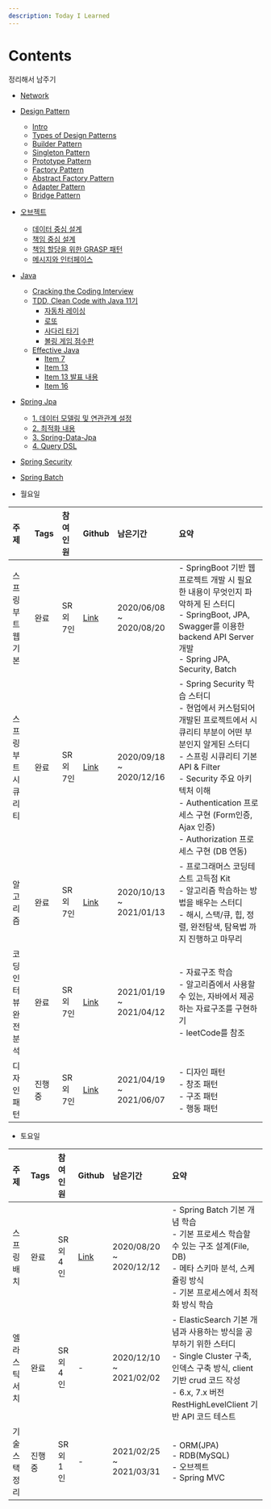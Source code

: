 ```yaml
---
description: Today I Learned
---
```


# Contents

정리해서 남주기

* [Network](network.md)
* [Design Pattern](design/)
	* [Intro](design/_intro.md)
	* [Types of Design Patterns](design/_types_of_design_patterns.md)
	* [Builder Pattern](design/_builder.md)
	* [Singleton Pattern](design/_singleton.md)
	* [Prototype Pattern](design/_prototype.md)
	* [Factory Pattern](design/_factory.md)
	* [Abstract Factory Pattern](design/_abstract_factory.md)
	* [Adapter Pattern](design/_adapter.md)
	* [Bridge Pattern](design/_bridge.md)
* [오브젝트](object/)
	* [데이터 중심 설계](object/_1.md)
	* [책임 중심 설계](object/_2.md)
	* [책임 할당을 위한 GRASP 패턴](object/_3.md)
	* [메시지와 인터페이스](object/_4.md)
* [Java](java/)
	* [Cracking the Coding Interview](java/cracking_the_coding_interview.md)
	* [TDD, Clean Code with Java 11기](java/tdd/)
		* [자동차 레이싱](java/tdd/racing.md)
		* [로또](java/tdd/lotto.md)
		* [사다리 타기](java/tdd/ladder.md)
		* [볼링 게임 점수판](java/tdd/bowling.md)
	* [Effective Java](java/effactive.md)
		* [Item 7](java/contents/effactive/item_7.md)
		* [Item 13](java/contents/effactive/item_13.md)
		* [Item 13 발표 내용](java/contents/effactive/item_13_mystyle.md)
		* [Item 16](java/contents/effactive/item_16.md)
* [Spring Jpa](spring-jpa/)
	* [1. 데이터 모델링 및 연관관계 설정](spring-jpa/springboot-jpa-shop.md)
	* [2. 최적화 내용](spring-jpa/springboot-jpa-shop-optimize.md)
	* [3. Spring-Data-Jpa](spring-jpa/springboot-jpa-data.md)
	* [4. Query DSL](spring-jpa/springboot-jpa-querydsl.md)
* [Spring Security](https://github.com/SeokRae/TIL/tree/de1295942811b3db0b575e366f53c4d5736bb991/spring-security.md)
* [Spring Batch](batch-study/)


* 월요일

|주제|Tags|참여인원|Github|남은기간|요약|
|:---|:---|:---|:---|:---|:---|
|스프링 부트 웹 기본|완료|SR 외 7인|[Link](https://github.com/spring-org/springboot_board)|2020/06/08 ~ 2020/08/20|- SpringBoot 기반 웹 프로젝트 개발 시 필요한 내용이 무엇인지 파악하게 된 스터디 <br/> - SpringBoot, JPA, Swagger를 이용한 backend API Server 개발 <br/> - Spring JPA, Security, Batch|
|스프링 부트 시큐리티|완료|SR 외 7인|[Link](https://github.com/spring-org/spring-security)|2020/09/18 ~ 2020/12/16|- Spring Security 학습 스터디 <br/> - 현업에서 커스텀되어 개발된 프로젝트에서 시큐리티 부분이 어떤 부분인지 알게된 스터디 <br/> - 스프링 시큐리티 기본 API & Filter <br/> - Security 주요 아키텍처 이해 <br/> - Authentication 프로세스 구현 (Form인증, Ajax 인증) <br/> - Authorization 프로세스 구현 (DB 연동)|
|알고리즘|완료|SR 외 7인|[Link](https://github.com/SeokRae/java_sample/tree/master/programmers)|2020/10/13 ~ 2021/01/13|- 프로그래머스 코딩테스트 고득점 Kit <br/> - 알고리즘 학습하는 방법을 배우는 스터디 <br/> - 해시, 스택/큐, 힙, 정렬, 완전탐색, 탐욕법 까지 진행하고 마무리|
|코딩 인터뷰 완전 분석|완료|SR 외 7인|[Link](https://github.com/SeokRae/java-in-action/tree/master/java-in-interview)|2021/01/19 ~ 2021/04/12|- 자료구조 학습 <br/> - 알고리즘에서 사용할 수 있는, 자바에서 제공하는 자료구조를 구현하기 <br/> - leetCode를 참조|
|디자인 패턴|진행중|SR 외 7인|[Link](https://seokrae.gitbook.io/sr/design)|2021/04/19 ~ 2021/06/07|- 디자인 패턴 <br/> - 창조 패턴 <br/> - 구조 패턴 <br/> - 행동 패턴|

* 토요일

|주제|Tags|참여인원|Github|남은기간|요약|
|:---|:---|:---|:---|:---|:---|
|스프링 배치|완료|SR 외 4인|[Link](https://github.com/spring-org/springbatch_summary)|2020/08/20 ~ 2020/12/12|- Spring Batch 기본 개념 학습 <br/> - 기본 프로세스 학습할 수 있는 구조 설계(File, DB) <br/> - 메타 스키마 분석, 스케쥴링 방식 <br/> - 기본 프로세스에서 최적화 방식 학습|
|엘라스틱 서치|완료|SR 외 4인|-|2020/12/10 ~ 2021/02/02|- ElasticSearch 기본 개념과 사용하는 방식을 공부하기 위한 스터디 <br/> - Single Cluster 구축, 인덱스 구축 방식, client 기반 crud 코드 작성 <br/> - 6.x, 7.x 버전 RestHighLevelClient 기반 API 코드 테스트|
|기술 스택 정리|진행중|SR 외 1인|-|2021/02/25 ~ 2021/03/31|- ORM(JPA) <br/> - RDB(MySQL) <br/> - 오브젝트 <br/> - Spring MVC|
